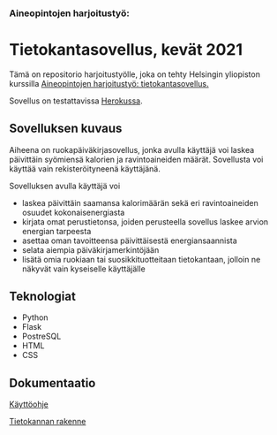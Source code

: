 ### Aineopintojen harjoitustyö:

# Tietokantasovellus, kevät 2021

Tämä on repositorio harjoitustyölle, joka on tehty Helsingin yliopiston 
kurssilla [Aineopintojen harjoitustyö: tietokantasovellus.](https://hy-tsoha.github.io/materiaali/index)

Sovellus on testattavissa [Herokussa](https://tsoha-fooddiary.herokuapp.com/).

## Sovelluksen kuvaus

Aiheena on ruokapäiväkirjasovellus, jonka avulla käyttäjä voi laskea päivittäin syömiensä kalorien ja ravintoaineiden 
määrät. Sovellusta voi käyttää vain rekisteröityneenä käyttäjänä. 

Sovelluksen avulla käyttäjä voi 
- laskea päivittäin saamansa kalorimäärän sekä eri ravintoaineiden osuudet kokonaisenergiasta
- kirjata omat perustietonsa, joiden perusteella sovellus laskee arvion energian tarpeesta
- asettaa oman tavoitteensa päivittäisestä energiansaannista 
- selata aiempia päiväkirjamerkintöjään
- lisätä omia ruokiaan tai suosikkituotteitaan tietokantaan, jolloin ne näkyvät vain kyseiselle käyttäjälle
 

## Teknologiat

- Python
- Flask
- PostreSQL
- HTML
- CSS

## Dokumentaatio

[Käyttöohje](https://github.com/mlkulmala/tsoha-FoodDiary/blob/master/documentation/user_instructions.md)

[Tietokannan rakenne](https://github.com/mlkulmala/tsoha-FoodDiary/blob/master/documentation/database_structure.md)
